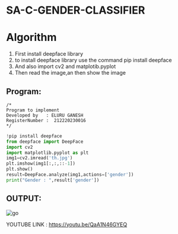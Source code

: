 

# SA-C-GENDER-CLASSIFIER
# Algorithm
1. First install deepface library
2. to install deepface library use the command pip install deepface
3. And also import cv2 and matplotib.pyplot
4. Then read the image,an then show the image

## Program:
```
/*
Program to implement 
Developed by   : ELURU GANESH
RegisterNumber :  212220230016
*/
```

```python
!pip install deepface
from deepface import DeepFace
import cv2
import matplotlib.pyplot as plt
img1=cv2.imread('th.jpg')
plt.imshow(img1[:,:,::-1])
plt.show()
result=DeepFace.analyze(img1,actions=['gender'])
print("Gender : ",result['gender'])
```

## OUTPUT:
![go](https://user-images.githubusercontent.com/75235006/173242129-f602ba75-4221-4384-8dd5-93e28532957e.png)


YOUTUBE LINK :
https://youtu.be/QaA1N46GYEQ
